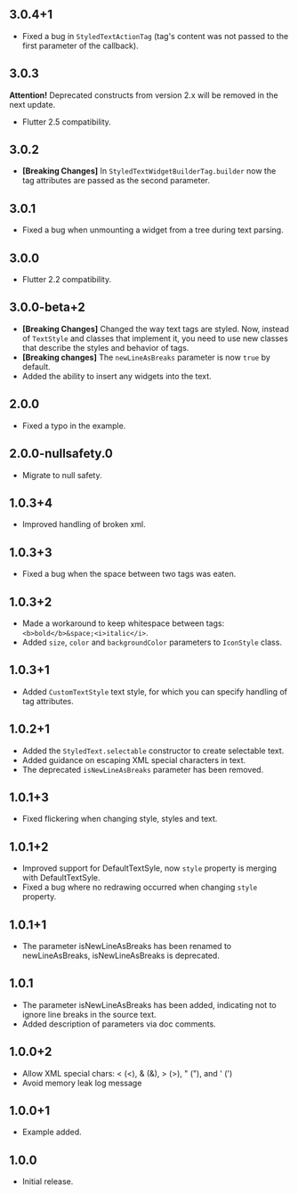 ## 3.0.4+1

* Fixed a bug in `StyledTextActionTag` (tag's content was not passed to the first parameter of the callback).

## 3.0.3

**Attention!** Deprecated constructs from version 2.x will be removed in the next update.

* Flutter 2.5 compatibility.

## 3.0.2

* **[Breaking Changes]** In `StyledTextWidgetBuilderTag.builder` now the tag attributes are passed as the second parameter.

## 3.0.1

* Fixed a bug when unmounting a widget from a tree during text parsing.

## 3.0.0

* Flutter 2.2 compatibility.

## 3.0.0-beta+2

* **[Breaking Changes]** Changed the way text tags are styled. Now, instead of `TextStyle` and classes that implement it, you need to use new classes that describe the styles and behavior of tags.
* **[Breaking changes]** The `newLineAsBreaks` parameter is now `true` by default.
* Added the ability to insert any widgets into the text.

## 2.0.0

* Fixed a typo in the example.

## 2.0.0-nullsafety.0

* Migrate to null safety.

## 1.0.3+4

* Improved handling of broken xml.

## 1.0.3+3

* Fixed a bug when the space between two tags was eaten.

## 1.0.3+2

* Made a workaround to keep whitespace between tags: `<b>bold</b>&space;<i>italic</i>`.
* Added `size`, `color` and `backgroundColor` parameters to `IconStyle` class.

## 1.0.3+1

* Added `CustomTextStyle` text style, for which you can specify handling of tag attributes.

## 1.0.2+1

* Added the `StyledText.selectable` constructor to create selectable text.
* Added guidance on escaping XML special characters in text.
* The deprecated `isNewLineAsBreaks` parameter has been removed.

## 1.0.1+3

* Fixed flickering when changing style, styles and text.

## 1.0.1+2

* Improved support for DefaultTextSyle, now `style` property is merging with DefaultTextSyle.
* Fixed a bug where no redrawing occurred when changing `style` property.

## 1.0.1+1

* The parameter isNewLineAsBreaks has been renamed to newLineAsBreaks, isNewLineAsBreaks is deprecated.

## 1.0.1

* The parameter isNewLineAsBreaks has been added, indicating not to ignore line breaks in the source text.
* Added description of parameters via doc comments.

## 1.0.0+2

* Allow XML special chars: &lt; (<), &amp; (&), &gt; (>), &quot; ("), and &apos; (')
* Avoid memory leak log message

## 1.0.0+1

* Example added.

## 1.0.0

* Initial release.
